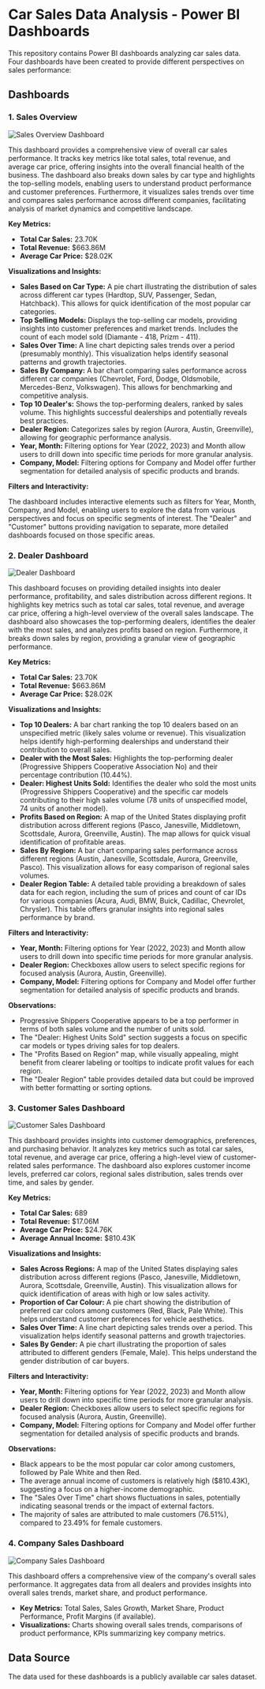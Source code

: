 # Car Sales Data Analysis - Power BI Dashboards

This repository contains Power BI dashboards analyzing car sales data.  Four dashboards have been created to provide different perspectives on sales performance:

## Dashboards

### 1. Sales Overview

![Sales Overview Dashboard](Resources/sales-overview.png)


This dashboard provides a comprehensive view of overall car sales performance.  It tracks key metrics like total sales, total revenue, and average car price, offering insights into the overall financial health of the business.  The dashboard also breaks down sales by car type and highlights the top-selling models, enabling users to understand product performance and customer preferences.  Furthermore, it visualizes sales trends over time and compares sales performance across different companies, facilitating analysis of market dynamics and competitive landscape.

**Key Metrics:**

* **Total Car Sales:** 23.70K
* **Total Revenue:** $663.86M
* **Average Car Price:** $28.02K

**Visualizations and Insights:**

* **Sales Based on Car Type:** A pie chart illustrating the distribution of sales across different car types (Hardtop, SUV, Passenger, Sedan, Hatchback).  This allows for quick identification of the most popular car categories.
* **Top Selling Models:** Displays the top-selling car models, providing insights into customer preferences and market trends.  Includes the count of each model sold (Diamante - 418, Prizm - 411).
* **Sales Over Time:** A line chart depicting sales trends over a period (presumably monthly).  This visualization helps identify seasonal patterns and growth trajectories.
* **Sales By Company:** A bar chart comparing sales performance across different car companies (Chevrolet, Ford, Dodge, Oldsmobile, Mercedes-Benz, Volkswagen).  This allows for benchmarking and competitive analysis.
* **Top 10 Dealer's:**  Shows the top-performing dealers, ranked by sales volume.  This highlights successful dealerships and potentially reveals best practices.
* **Dealer Region:**  Categorizes sales by region (Aurora, Austin, Greenville), allowing for geographic performance analysis.
* **Year, Month:** Filtering options for Year (2022, 2023) and Month allow users to drill down into specific time periods for more granular analysis.
* **Company, Model:** Filtering options for Company and Model offer further segmentation for detailed analysis of specific products and brands.

**Filters and Interactivity:**

The dashboard includes interactive elements such as filters for Year, Month, Company, and Model, enabling users to explore the data from various perspectives and focus on specific segments of interest.  The "Dealer" and "Customer" buttons providing navigation to separate, more detailed dashboards focused on those specific areas.

### 2. Dealer Dashboard

![Dealer Dashboard](Resources/dealer-dashboard.png)



This dashboard focuses on providing detailed insights into dealer performance, profitability, and sales distribution across different regions.  It highlights key metrics such as total car sales, total revenue, and average car price, offering a high-level overview of the overall sales landscape.  The dashboard also showcases the top-performing dealers, identifies the dealer with the most sales, and analyzes profits based on region.  Furthermore, it breaks down sales by region, providing a granular view of geographic performance.

**Key Metrics:**

* **Total Car Sales:** 23.70K
* **Total Revenue:** $663.86M
* **Average Car Price:** $28.02K

**Visualizations and Insights:**

* **Top 10 Dealers:** A bar chart ranking the top 10 dealers based on an unspecified metric (likely sales volume or revenue).  This visualization helps identify high-performing dealerships and understand their contribution to overall sales.
* **Dealer with the Most Sales:** Highlights the top-performing dealer (Progressive Shippers Cooperative Association No) and their percentage contribution (10.44%).
* **Dealer: Highest Units Sold:**  Identifies the dealer who sold the most units (Progressive Shippers Cooperative) and the specific car models contributing to their high sales volume (78 units of unspecified model, 74 units of another model).
* **Profits Based on Region:** A map of the United States displaying profit distribution across different regions (Pasco, Janesville, Middletown, Scottsdale, Aurora, Greenville, Austin). The map allows for quick visual identification of profitable areas.
* **Sales By Region:** A bar chart comparing sales performance across different regions (Austin, Janesville, Scottsdale, Aurora, Greenville, Pasco). This visualization allows for easy comparison of regional sales volumes.
* **Dealer Region Table:** A detailed table providing a breakdown of sales data for each region, including the sum of prices and count of car IDs for various companies (Acura, Audi, BMW, Buick, Cadillac, Chevrolet, Chrysler).  This table offers granular insights into regional sales performance by brand.

**Filters and Interactivity:**

* **Year, Month:** Filtering options for Year (2022, 2023) and Month allow users to drill down into specific time periods for more granular analysis.
* **Dealer Region:** Checkboxes allow users to select specific regions for focused analysis (Aurora, Austin, Greenville).
* **Company, Model:** Filtering options for Company and Model offer further segmentation for detailed analysis of specific products and brands.

**Observations:**

* Progressive Shippers Cooperative appears to be a top performer in terms of both sales volume and the number of units sold.
* The "Dealer: Highest Units Sold" section suggests a focus on specific car models or types driving sales for top dealers.
* The "Profits Based on Region" map, while visually appealing, might benefit from clearer labeling or tooltips to indicate profit values for each region.
* The "Dealer Region" table provides detailed data but could be improved with better formatting or sorting options.


### 3. Customer Sales Dashboard

![Customer Sales Dashboard](Resources/customer-dash.png)

This dashboard provides insights into customer demographics, preferences, and purchasing behavior. It analyzes key metrics such as total car sales, total revenue, and average car price, offering a high-level view of customer-related sales performance. The dashboard also explores customer income levels, preferred car colors, regional sales distribution, sales trends over time, and sales by gender.

**Key Metrics:**

* **Total Car Sales:** 689
* **Total Revenue:** $17.06M
* **Average Car Price:** $24.76K
* **Average Annual Income:** $810.43K

**Visualizations and Insights:**

* **Sales Across Regions:** A map of the United States displaying sales distribution across different regions (Pasco, Janesville, Middletown, Aurora, Scottsdale, Greenville, Austin). This visualization allows for quick identification of areas with high or low sales activity.
* **Proportion of Car Colour:** A pie chart showing the distribution of preferred car colors among customers (Red, Black, Pale White). This helps understand customer preferences for vehicle aesthetics.
* **Sales Over Time:** A line chart depicting sales trends over a period.  This visualization helps identify seasonal patterns and growth trajectories.
* **Sales By Gender:** A pie chart illustrating the proportion of sales attributed to different genders (Female, Male). This helps understand the gender distribution of car buyers.

**Filters and Interactivity:**

* **Year, Month:** Filtering options for Year (2022, 2023) and Month allow users to drill down into specific time periods for more granular analysis.
* **Dealer Region:** Checkboxes allow users to select specific regions for focused analysis (Aurora, Austin, Greenville).
* **Company, Model:** Filtering options for Company and Model offer further segmentation for detailed analysis of specific products and brands.

**Observations:**

* Black appears to be the most popular car color among customers, followed by Pale White and then Red.
* The average annual income of customers is relatively high ($810.43K), suggesting a focus on a higher-income demographic.
* The "Sales Over Time" chart shows fluctuations in sales, potentially indicating seasonal trends or the impact of external factors.
* The majority of sales are attributed to male customers (76.51%), compared to 23.49% for female customers.


### 4. Company Sales Dashboard

![Company Sales Dashboard](Resources/company-dashboard.png)

This dashboard offers a comprehensive view of the company's overall sales performance. It aggregates data from all dealers and provides insights into overall sales trends, market share, and product performance.

* **Key Metrics:** Total Sales, Sales Growth, Market Share, Product Performance, Profit Margins (if available).
* **Visualizations:** Charts showing overall sales trends, comparisons of product performance, KPIs summarizing key company metrics.

## Data Source

The data used for these dashboards is a publicly available car sales dataset. 